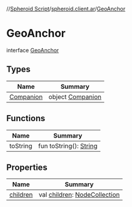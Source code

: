 //[Spheroid Script](../../index.md)/[spheroid.client.ar](../index.md)/[GeoAnchor](index.md)



# GeoAnchor  
 interface [GeoAnchor](index.md)   


## Types  
  
|  Name|  Summary| 
|---|---|
| [Companion](-companion/index.md)| object [Companion](-companion/index.md)  <br>


## Functions  
  
|  Name|  Summary| 
|---|---|
| toString| fun toString(): [String](../../spheroid/-string/index.md)  <br>


## Properties  
  
|  Name|  Summary| 
|---|---|
| [children](index.md#spheroid.client.ar/GeoAnchor/children/#/PointingToDeclaration/)|  val [children](index.md#spheroid.client.ar/GeoAnchor/children/#/PointingToDeclaration/): [NodeCollection](../-node-collection/index.md)   <br>

